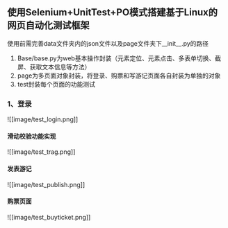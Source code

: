 ## 使用Selenium+UnitTest+PO模式搭建基于Linux的网页自动化测试框架
使用前需完善data文件夹内的json文件以及page文件夹下__init__.py的路径
1. Base/base.py为web基本操作封装（元素定位、元素点击、多表单切换、截屏、获取文本信息等方法）
2. page为多页面对象封装，将登录、购票和写游记页面各自封装为单独的对象
3. test封装每个页面的功能测试
###  1、登录
![[image/test_login.png]]
#### 滑动校验功能实现

![[image/test_trag.png]]
#### 发表游记
![[image/test_publish.png]]
#### 购票页面
![[image/test_buyticket.png]]
